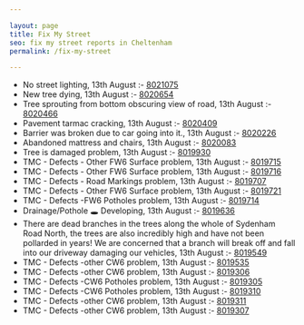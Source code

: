 ```yaml
---

layout: page
title: Fix My Street
seo: fix my street reports in Cheltenham
permalink: /fix-my-street

---
```


<!-- fix_marker starts -->

- No street lighting, 13th August :- [8021075](https://www.fixmystreet.com/report/8021075)
- New tree dying, 13th August :- [8020654](https://www.fixmystreet.com/report/8020654)
- Tree sprouting from bottom obscuring view of road, 13th August :- [8020466](https://www.fixmystreet.com/report/8020466)
- Pavement tarmac cracking, 13th August :- [8020409](https://www.fixmystreet.com/report/8020409)
- Barrier was broken due to car going into it., 13th August :- [8020226](https://www.fixmystreet.com/report/8020226)
- Abandoned mattress and chairs, 13th August :- [8020083](https://www.fixmystreet.com/report/8020083)
- Tree is damaged problem, 13th August :- [8019930](https://www.fixmystreet.com/report/8019930)
- TMC - Defects - Other FW6  Surface problem, 13th August :- [8019715](https://www.fixmystreet.com/report/8019715)
- TMC - Defects - Other FW6  Surface problem, 13th August :- [8019716](https://www.fixmystreet.com/report/8019716)
- TMC - Defects - Road Markings problem, 13th August :- [8019707](https://www.fixmystreet.com/report/8019707)
- TMC - Defects - Other FW6  Surface problem, 13th August :- [8019721](https://www.fixmystreet.com/report/8019721)
- TMC - Defects -FW6 Potholes problem, 13th August :- [8019714](https://www.fixmystreet.com/report/8019714)
- Drainage/Pothole 🕳️ Developing, 13th August :- [8019636](https://www.fixmystreet.com/report/8019636)
- There are dead branches in the trees along the whole of Sydenham Road North, the trees are also incredibly high and have not been pollarded in years! We are concerned that a branch will break off and fall into our driveway damaging our vehicles, 13th August :- [8019549](https://www.fixmystreet.com/report/8019549)
- TMC - Defects -other CW6 problem, 13th August :- [8019535](https://www.fixmystreet.com/report/8019535)
- TMC - Defects -other CW6 problem, 13th August :- [8019306](https://www.fixmystreet.com/report/8019306)
- TMC - Defects -CW6 Potholes  problem, 13th August :- [8019305](https://www.fixmystreet.com/report/8019305)
- TMC - Defects -CW6 Potholes  problem, 13th August :- [8019310](https://www.fixmystreet.com/report/8019310)
- TMC - Defects -other CW6 problem, 13th August :- [8019311](https://www.fixmystreet.com/report/8019311)
- TMC - Defects -other CW6 problem, 13th August :- [8019307](https://www.fixmystreet.com/report/8019307)

<!-- fix_marker ends -->